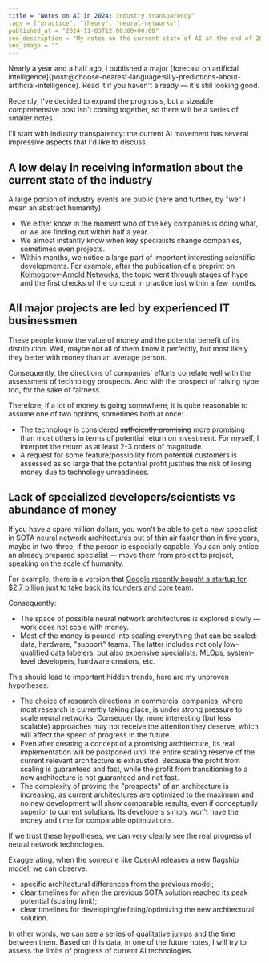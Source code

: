```yaml
---
title = "Notes on AI in 2024: industry transparency"
tags = ["practice", "theory", "neural-networks"]
published_at = "2024-11-03T12:00:00+00:00"
seo_description = "My notes on the current state of AI at the end of 2024, this part is about industry transparency."
seo_image = ""
---
```


Nearly a year and a half ago, I published a major [forecast on artificial intelligence]{post:@choose-nearest-language:silly-predictions-about-artificial-intelligence}. Read it if you haven't already — it's still looking good.

Recently, I've decided to expand the prognosis, but a sizeable comprehensive post isn't coming together, so there will be a series of smaller notes.

I'll start with industry transparency: the current AI movement has several impressive aspects that I'd like to discuss.

<!-- more -->

## A low delay in receiving information about the current state of the industry

A large portion of industry events are public (here and further, by "we" I mean an abstract humanity):

- We either know in the moment who of the key companies is doing what, or we are finding out within half a year.
- We almost instantly know when key specialists change companies, sometimes even projects.
- Within months, we notice a large part of ~~important~~ interesting scientific developments. For example, after the publication of a preprint on [Kolmogorov-Arnold Networks](https://arxiv.org/abs/2404.19756), the topic went through stages of hype and the first checks of the concept in practice just within a few months.

## All major projects are led by experienced IT businessmen

These people know the value of money and the potential benefit of its distribution. Well, maybe not all of them know it perfectly, but most likely they better with money than an average person.

Consequently, the directions of companies' efforts correlate well with the assessment of technology prospects. And with the prospect of raising hype too, for the sake of fairness.

Therefore, if a lot of money is going somewhere, it is quite reasonable to assume one of two options, sometimes both at once:

- The technology is considered ~~sufficiently promising~~ more promising than most others in terms of potential return on investment. For myself, I interpret the return as at least 2-3 orders of magnitude.
- A request for some feature/possibility from potential customers is assessed as so large that the potential profit justifies the risk of losing money due to technology unreadiness.

## Lack of specialized developers/scientists vs abundance of money

If you have a spare million dollars, you won't be able to get a new specialist in SOTA neural network architectures out of thin air faster than in five years, maybe in two-three, if the person is especially capable. You can only entice an already prepared specialist — move them from project to project, speaking on the scale of humanity.

For example, there is a version that [Google recently bought a startup for $2.7 billion just to take back its founders and core team](https://www.linkedin.com/pulse/analyzing-googles-characterai-acquisition-sramana-mitra-iramc/).

Consequently:

- The space of possible neural network architectures is explored slowly — work does not scale with money.
- Most of the money is poured into scaling everything that can be scaled: data, hardware, "support" teams. The latter includes not only low-qualified data labelers, but also expensive specialists: MLOps, system-level developers, hardware creators, etc.

This should lead to important hidden trends, here are my unproven hypotheses:

- The choice of research directions in commercial companies, where most research is currently taking place, is under strong pressure to scale neural networks. Consequently, more interesting (but less scalable) approaches may not receive the attention they deserve, which will affect the speed of progress in the future.
- Even after creating a concept of a promising architecture, its real implementation will be postponed until the entire scaling reserve of the current relevant architecture is exhausted. Because the profit from scaling is guaranteed and fast, while the profit from transitioning to a new architecture is not guaranteed and not fast.
- The complexity of proving the "prospects" of an architecture is increasing, as current architectures are optimized to the maximum and no new development will show comparable results, even if conceptually superior to current solutions. Its developers simply won't have the money and time for comparable optimizations.

If we trust these hypotheses, we can very clearly see the real progress of neural network technologies.

Exaggerating, when the someone like OpenAI releases a new flagship model, we can observe:

- specific architectural differences from the previous model;
- clear timelines for when the previous SOTA solution reached its peak potential (scaling limit);
- clear timelines for developing/refining/optimizing the new architectural solution.

In other words, we can see a series of qualitative jumps and the time between them. Based on this data, in one of the future notes, I will try to assess the limits of progress of current AI technologies.

